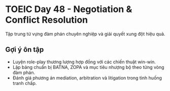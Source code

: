 # TOEIC Day 48 - Negotiation & Conflict Resolution

Tập trung từ vựng đàm phán chuyên nghiệp và giải quyết xung đột hiệu quả.

## Gợi ý ôn tập
- Luyện role-play thương lượng hợp đồng với các chiến thuật win-win.
- Lập bảng chuẩn bị BATNA, ZOPA và mục tiêu nhượng bộ theo từng vòng đàm phán.
- Đánh giá phương án mediation, arbitration và litigation trong tình huống tranh chấp.
